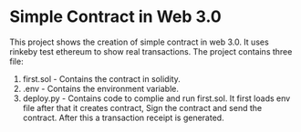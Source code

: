 # Simple Contract in Web 3.0

This project shows the creation of simple contract in web 3.0. It uses rinkeby test ethereum to show real transactions. The project contains three file:

1) first.sol - Contains the contract in solidity.
2) .env - Contains the environment variable.
3) deploy.py - Contains code to complie and run first.sol. It first loads env file after that it creates contract, Sign the contract and send the contract. After this a transaction receipt is generated.

